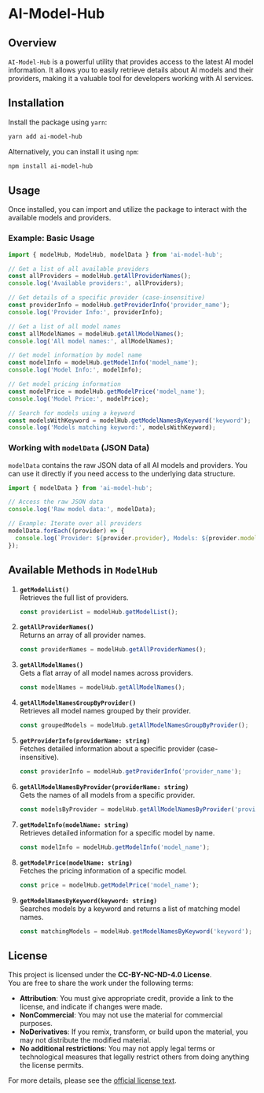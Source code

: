 # AI-Model-Hub

## Overview
`AI-Model-Hub` is a powerful utility that provides access to the latest AI model information. It allows you to easily retrieve details about AI models and their providers, making it a valuable tool for developers working with AI services.

## Installation

Install the package using `yarn`:

```bash
yarn add ai-model-hub
```

Alternatively, you can install it using `npm`:

```bash
npm install ai-model-hub
```

## Usage

Once installed, you can import and utilize the package to interact with the available models and providers.

### Example: Basic Usage

```typescript
import { modelHub, ModelHub, modelData } from 'ai-model-hub';

// Get a list of all available providers
const allProviders = modelHub.getAllProviderNames();
console.log('Available providers:', allProviders);

// Get details of a specific provider (case-insensitive)
const providerInfo = modelHub.getProviderInfo('provider_name');
console.log('Provider Info:', providerInfo);

// Get a list of all model names
const allModelNames = modelHub.getAllModelNames();
console.log('All model names:', allModelNames);

// Get model information by model name
const modelInfo = modelHub.getModelInfo('model_name');
console.log('Model Info:', modelInfo);

// Get model pricing information
const modelPrice = modelHub.getModelPrice('model_name');
console.log('Model Price:', modelPrice);

// Search for models using a keyword
const modelsWithKeyword = modelHub.getModelNamesByKeyword('keyword');
console.log('Models matching keyword:', modelsWithKeyword);
```

### Working with `modelData` (JSON Data)

`modelData` contains the raw JSON data of all AI models and providers. You can use it directly if you need access to the underlying data structure.

```typescript
import { modelData } from 'ai-model-hub';

// Access the raw JSON data
console.log('Raw model data:', modelData);

// Example: Iterate over all providers
modelData.forEach((provider) => {
  console.log(`Provider: ${provider.provider}, Models: ${provider.models_list.length}`);
});
```

## Available Methods in `ModelHub`

1. **`getModelList()`**  
   Retrieves the full list of providers.

   ```typescript
   const providerList = modelHub.getModelList();
   ```

2. **`getAllProviderNames()`**  
   Returns an array of all provider names.

   ```typescript
   const providerNames = modelHub.getAllProviderNames();
   ```

3. **`getAllModelNames()`**  
   Gets a flat array of all model names across providers.

   ```typescript
   const modelNames = modelHub.getAllModelNames();
   ```

4. **`getAllModelNamesGroupByProvider()`**  
   Retrieves all model names grouped by their provider.

   ```typescript
   const groupedModels = modelHub.getAllModelNamesGroupByProvider();
   ```

5. **`getProviderInfo(providerName: string)`**  
   Fetches detailed information about a specific provider (case-insensitive).

   ```typescript
   const providerInfo = modelHub.getProviderInfo('provider_name');
   ```

6. **`getAllModelNamesByProvider(providerName: string)`**  
   Gets the names of all models from a specific provider.

   ```typescript
   const modelsByProvider = modelHub.getAllModelNamesByProvider('provider_name');
   ```

7. **`getModelInfo(modelName: string)`**  
   Retrieves detailed information for a specific model by name.

   ```typescript
   const modelInfo = modelHub.getModelInfo('model_name');
   ```

8. **`getModelPrice(modelName: string)`**  
   Fetches the pricing information of a specific model.

   ```typescript
   const price = modelHub.getModelPrice('model_name');
   ```

9. **`getModelNamesByKeyword(keyword: string)`**  
   Searches models by a keyword and returns a list of matching model names.

   ```typescript
   const matchingModels = modelHub.getModelNamesByKeyword('keyword');
   ```

## License

This project is licensed under the **CC-BY-NC-ND-4.0 License**.  
You are free to share the work under the following terms:

- **Attribution**: You must give appropriate credit, provide a link to the license, and indicate if changes were made.
- **NonCommercial**: You may not use the material for commercial purposes.
- **NoDerivatives**: If you remix, transform, or build upon the material, you may not distribute the modified material.
- **No additional restrictions**: You may not apply legal terms or technological measures that legally restrict others from doing anything the license permits.

For more details, please see the [official license text](https://creativecommons.org/licenses/by-nc-nd/4.0/).
